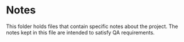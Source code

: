 # Notes
This folder holds files that contain specific notes about the project. The notes kept in this file are intended to satisfy QA requirements.
